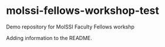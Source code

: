 # molssi-fellows-workshop-test
 Demo repository for MolSSI Faculty Fellows workshp

Adding information to the README.